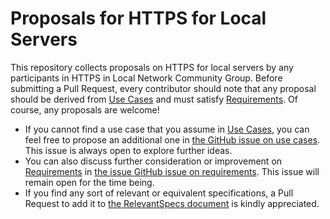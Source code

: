 # Proposals for HTTPS for Local Servers

This repository collects proposals on HTTPS for local servers by any participants in HTTPS in Local Network Community Group.
Before submitting a Pull Request, every contributor should note that any proposal should be derived from [Use Cases](https://github.com/httpslocal/usecases/blob/master/UseCases.md) and must satisfy [Requirements](https://github.com/httpslocal/usecases/blob/master/Requirements.md). Of course, any proposals are welcome!

- If you cannot find a use case that you assume in [Use Cases](https://github.com/httpslocal/usecases/blob/master/UseCases.md), you can feel free to propose an additional one in [the GitHub issue on use cases](https://github.com/httpslocal/usecases/issues/1). This issue is always open to explore further ideas.
- You can also discuss further consideration or improvement on [Requirements](https://github.com/httpslocal/usecases/blob/master/Requirements.md) in [the issue GitHub issue on requirements](https://github.com/httpslocal/usecases/issues/4). This issue will remain open for the time being.
- If you find any sort of relevant or equivalent specifications, a Pull Request to add it to [the RelevantSpecs document](https://github.com/httpslocal/usecases/blob/master/RelevantSpecs.md) is kindly appreciated.
